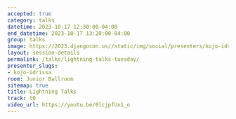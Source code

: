 ```yaml
---
accepted: true
category: talks
datetime: 2023-10-17 12:30:00-04:00
end_datetime: 2023-10-17 13:20:00-04:00
group: talks
image: https://2023.djangocon.us//static/img/social/presenters/kojo-idrissa.png
layout: session-details
permalink: /talks/lightning-talks-tuesday/
presenter_slugs:
- kojo-idrissa
room: Junior Ballroom
sitemap: true
title: Lightning Talks
track: t0
video_url: https://youtu.be/0lcjpfUx1_o
---
```

